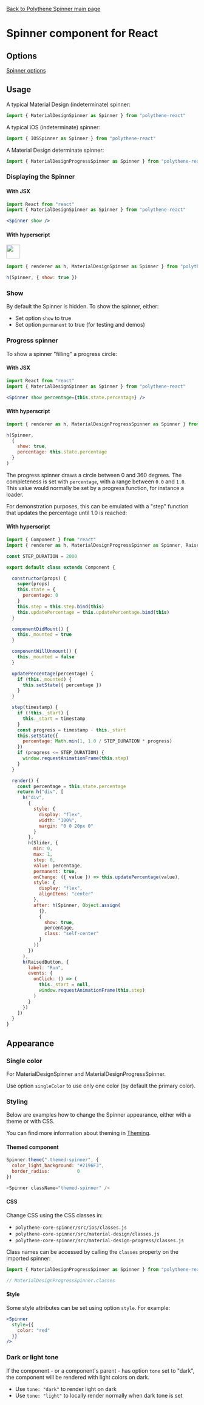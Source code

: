 [Back to Polythene Spinner main page](../spinner.md)

# Spinner component for React


## Options

[Spinner options](../spinner.md)


## Usage

A typical Material Design (indeterminate) spinner:

~~~javascript
import { MaterialDesignSpinner as Spinner } from "polythene-react"
~~~

A typical iOS (indeterminate) spinner:

~~~javascript
import { IOSSpinner as Spinner } from "polythene-react"
~~~

A Material Design determinate spinner:

~~~javascript
import { MaterialDesignProgressSpinner as Spinner } from "polythene-react"
~~~

### Displaying the Spinner

#### With JSX

~~~jsx
import React from "react"
import { MaterialDesignSpinner as Spinner } from "polythene-react"

<Spinner show />
~~~

#### With hyperscript

<a href="https://jsfiddle.net/ArthurClemens/j74x8b9w/" target="_blank"><img src="https://arthurclemens.github.io/assets/polythene/docs/try-out-green.gif" height="36" /></a>

~~~javascript
import { renderer as h, MaterialDesignSpinner as Spinner } from "polythene-react"

h(Spinner, { show: true })
~~~

### Show

By default the Spinner is hidden. To show the spinner, either:

* Set option `show` to true
* Set option `permanent` to true (for testing and demos)

### Progress spinner

To show a spinner "filling" a progress circle:

#### With JSX

~~~jsx
import React from "react"
import { MaterialDesignSpinner as Spinner } from "polythene-react"

<Spinner show percentage={this.state.percentage} />
~~~

#### With hyperscript

~~~javascript
import { renderer as h, MaterialDesignProgressSpinner as Spinner } from "polythene-react"

h(Spinner,
  {
    show: true,
    percentage: this.state.percentage
  }
)
~~~

The progress spinner draws a circle between 0 and 360 degrees. The completeness is set with `percentage`, with a range between `0.0` and `1.0`. This value would normally be set by a progress function, for instance a loader.

For demonstration purposes, this can be emulated with a "step" function that updates the percentage until 1.0 is reached:

#### With hyperscript

~~~javascript
import { Component } from "react"
import { renderer as h, MaterialDesignProgressSpinner as Spinner, RaisedButton, Slider } from "polythene-react"

const STEP_DURATION = 2000

export default class extends Component {

  constructor(props) {
    super(props)
    this.state = {
      percentage: 0
    }
    this.step = this.step.bind(this)
    this.updatePercentage = this.updatePercentage.bind(this)
  }

  componentDidMount() {
    this._mounted = true
  }

  componentWillUnmount() {
    this._mounted = false
  }

  updatePercentage(percentage) {
    if (this._mounted) {
      this.setState({ percentage })
    }
  }

  step(timestamp) {
    if (!this._start) {
      this._start = timestamp
    }
    const progress = timestamp - this._start
    this.setState({
      percentage: Math.min(1, 1.0 / STEP_DURATION * progress)
    })
    if (progress <= STEP_DURATION) {
      window.requestAnimationFrame(this.step)
    }
  }

  render() {
    const percentage = this.state.percentage
    return h("div", [
      h("div",
        {
          style: {
            display: "flex",
            width: "100%",
            margin: "0 0 20px 0"
          }
        },
        h(Slider, {
          min: 0,
          max: 1,
          step: 0,
          value: percentage,
          permanent: true,
          onChange: ({ value }) => this.updatePercentage(value),
          style: {
            display: "flex",
            alignItems: "center"
          },
          after: h(Spinner, Object.assign(
            {},
            {
              show: true,
              percentage,
              class: "self-center"
            }
          ))
        })
      ),
      h(RaisedButton, {
        label: "Run",
        events: {
          onClick: () => (
            this._start = null,
            window.requestAnimationFrame(this.step)
          )
        }
      })
    ])
  }
}
~~~


## Appearance

### Single color

For MaterialDesignSpinner and MaterialDesignProgressSpinner.

Use option `singleColor` to use only one color (by default the primary color).

### Styling

Below are examples how to change the Spinner appearance, either with a theme or with CSS.

You can find more information about theming in  [Theming](../../theming.md).

#### Themed component

~~~javascript
Spinner.theme(".themed-spinner", {
  color_light_background: "#2196F3",
  border_radius:          0
})

<Spinner className="themed-spinner" />
~~~

#### CSS

Change CSS using the CSS classes in:

* `polythene-core-spinner/src/ios/classes.js`
* `polythene-core-spinner/src/material-design/classes.js`
* `polythene-core-spinner/src/material-design-progress/classes.js`

Class names can be accessed by calling the `classes` property on the imported spinner:

~~~javascript
import { MaterialDesignProgressSpinner as Spinner } from "polythene-react"

// MaterialDesignProgressSpinner.classes
~~~

#### Style

Some style attributes can be set using option `style`. For example:

~~~jsx
<Spinner
  style={{
    color: "red"
  }}
/>
~~~

### Dark or light tone

If the component - or a component's parent - has option `tone` set to "dark", the component will be rendered with light colors on dark. 

* Use `tone: "dark"` to render light on dark
* Use `tone: "light"` to locally render normally when dark tone is set


